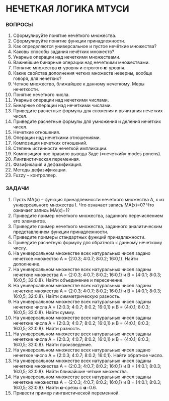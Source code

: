# НЕЧЕТКАЯ ЛОГИКА МТУСИ

### **ВОПРОСЫ**
1. Сформулируйте понятие нечёткого множества.
2. Сформулируйте понятие функции принадлежности.
3. Как определяются универсальное и пустое нечёткие множества?
4. Каковы способы задания нечётких множеств?
5. Унарные операции над нечеткими множествами.
6. Важнейшие бинарные операции над нечеткими множествами.
7. Понятие множества 𝝰-уровня и строгого 𝝰-уровня.
8. Какие свойства дополнения четких множеств неверны, вообще говоря, для нечетких?
9. Четкое множество, ближайшее к данному нечеткому. Меры нечеткости.
10. Понятие нечеткого числа.
11. Унарные операции над нечеткими числами.
12. Бинарные операции над нечеткими числами.
13. Приведите расчетные формулы для сложения и вычитания нечетких чисел.
14. Приведите расчетные формулы для умножения и деления нечетких чисел.
15. Нечеткие отношения.
16. Операции над нечеткими отношениями.
17. Композиция нечетких отношений.
18. Степень истинности нечеткой импликации.
19. Композиционное правило вывода Заде («нечеткий» modes ponens).
20. Лингвистическая переменная.
21. Фазификация и дефазификация.
22. Методы дефазификации.
23. Fuzzy – контроллер.

### **ЗАДАЧИ**
1. Пусть MA(x) – функция принадлежности нечеткого множества A, x из универсального множества I. Что означает запись MA(x)=0? Что означает запись MA(x)=1?
2. Приведите пример нечеткого множества, заданного перечислением его элементов.
3. Приведите пример нечеткого множества, заданного аналитическим представлением функции принадлежности.
4. Приведите примеры стандартных функций принадлежности.
5. Приведите расчетную формулу для обратного к данному нечеткому числу.
6. На универсальном множестве всех натуральных чисел задано нечеткое множество A = {2:0.3; 4:0.7; 8:0.2; 16:0,1}. Найти дополнение.
7. На универсальном множестве всех натуральных чисел заданы нечеткие множества A = {2:0.3; 4:0.7; 8:0.2; 16:0,1} и B = {4:0.1; 8:0.3; 16:0,5; 32:0.8}. Найти объединение и пересечение.
8. На универсальном множестве всех натуральных чисел заданы нечеткие множества A = {2:0.3; 4:0.7; 8:0.2; 16:0,1} и B = {4:0.1; 8:0.3; 16:0,5; 32:0.8}. Найти симметрическую разность.
9. На универсальном множестве всех натуральных чисел заданы нечеткие числа A = {2:0.3; 4:0.7; 8:0.2; 16:0,1} и B = {4:0.1; 8:0.3; 16:0,5; 32:0.8}. Найти сумму.
10. На универсальном множестве всех натуральных чисел заданы нечеткие числа A = {2:0.3; 4:0.7; 8:0.2; 16:0,1} и B = {4:0.1; 8:0.3; 16:0,5; 32:0.8}. Найти разность.
11. На универсальном множестве всех натуральных чисел заданы нечеткие числа A = {2:0.3; 4:0.7; 8:0.2; 16:0,1} и B = {4:0.1; 8:0.3; 16:0,5; 32:0.8}. Найти произведение.
12. На универсальном множестве всех натуральных чисел задано нечеткое число A = {2:0.3; 4:0.7; 8:0.2; 16:0,1}. Найти обратное число.
13. На универсальном множестве всех натуральных чисел заданы нечеткие множества A = {2:0.3; 4:0.7; 8:0.2; 16:0,1} и B = {4:0.1; 8:0.3; 16:0,5; 32:0.8}. Найти ближайшие четкие множества.
14. На универсальном множестве всех натуральных чисел заданы нечеткие множества A = {2:0.3; 4:0.7; 8:0.2; 16:0,1} и B = {4:0.1; 8:0.3; 16:0,5; 32:0.8}. Найти 𝝰-срезы с 𝝰=0.6.
15. Привести пример лингвистической переменной.
